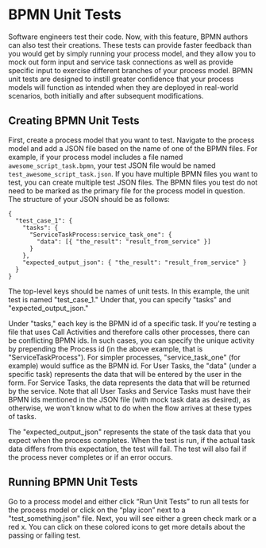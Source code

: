 # BPMN Unit Tests

Software engineers test their code.
Now, with this feature, BPMN authors can also test their creations.
These tests can provide faster feedback than you would get by simply running your process model, and they allow you to mock out form input and service task connections as well as provide specific input to exercise different branches of your process model.
BPMN unit tests are designed to instill greater confidence that your process models will function as intended when they are deployed in real-world scenarios, both initially and after subsequent modifications.

## Creating BPMN Unit Tests

First, create a process model that you want to test.
Navigate to the process model and add a JSON file based on the name of one of the BPMN files.
For example, if your process model includes a file named `awesome_script_task.bpmn`, your test JSON file would be named `test_awesome_script_task.json`.
If you have multiple BPMN files you want to test, you can create multiple test JSON files.
The BPMN files you test do not need to be marked as the primary file for the process model in question.
The structure of your JSON should be as follows:

    {
      "test_case_1": {
        "tasks": {
          "ServiceTaskProcess:service_task_one": {
            "data": [{ "the_result": "result_from_service" }]
          }
        },
        "expected_output_json": { "the_result": "result_from_service" }
      }
    }

The top-level keys should be names of unit tests.
In this example, the unit test is named "test_case_1."
Under that, you can specify "tasks" and "expected_output_json."

Under "tasks," each key is the BPMN id of a specific task.
If you're testing a file that uses Call Activities and therefore calls other processes, there can be conflicting BPMN ids.
In such cases, you can specify the unique activity by prepending the Process id (in the above example, that is "ServiceTaskProcess").
For simpler processes, "service_task_one" (for example) would suffice as the BPMN id.
For User Tasks, the "data" (under a specific task) represents the data that will be entered by the user in the form.
For Service Tasks, the data represents the data that will be returned by the service.
Note that all User Tasks and Service Tasks must have their BPMN ids mentioned in the JSON file (with mock task data as desired), as otherwise, we won't know what to do when the flow arrives at these types of tasks.

The "expected_output_json" represents the state of the task data that you expect when the process completes.
When the test is run, if the actual task data differs from this expectation, the test will fail.
The test will also fail if the process never completes or if an error occurs.

## Running BPMN Unit Tests

Go to a process model and either click “Run Unit Tests” to run all tests for the process model or click on the “play icon” next to a "test_something.json" file.
Next, you will see either a green check mark or a red x.
You can click on these colored icons to get more details about the passing or failing test.
